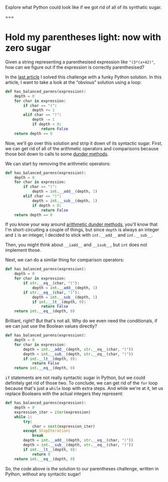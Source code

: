 Explore what Python could look like if we got rid of all of its synthatic sugar.

===

# Hold my parentheses light: now with zero sugar


Given a string representing a parenthesised expression like `"(3*(x+42)"`, how can we figure out if the expression is correctly parenthesised?

In the [last article](/blog/hold-my-parentheses) I solved this challenge with a funky Python solution.
In this article, I want to take a look at the “obvious” solution using a loop:

```py
def has_balanced_parens(expression):
    depth = 0
    for char in expression:
        if char == "(":
            depth += 1
        elif char == ")":
            depth -= 1
            if depth < 0:
                return False
    return depth == 0
```

Now, we'll go over this solution and strip it down of its syntactic sugar.
First, we can get rid of all of the arithmetic operators and comparisons because those boil down to calls to some [dunder methods](/blog/pydonts/dunder-methods).

We can start by removing the arithmetic operators:

```py
def has_balanced_parens(expression):
    depth = 0
    for char in expression:
        if char == "(":
            depth = int.__add__(depth, 1)
        elif char == ")":
            depth = int.__sub__(depth, 1)
            if depth < 0:
                return False
    return depth == 0
```

If you know your way around [arithmetic dunder methods](/blog/pydonts/overloading-arithmetic-operators-with-dunder-methods), you'll know that I'm short-circuiting a couple of things, but since `depth` is always an integer and `1` is an integer, I decided to stick with `int.__add__` and `int.__sub__`.

Then, you might think about `__iadd__` and `__isub__`, but `int` does not implement those.

Next, we can do a similar thing for comparison operators:

```py
def has_balanced_parens(expression):
    depth = 0
    for char in expression:
        if str.__eq__(char, "("):
            depth = int.__add__(depth, 1)
        if str.__eq__(char, ")"):
            depth = int.__sub__(depth, 1)
            if int.__lt__(depth, 0):
                return False
    return int.__eq__(depth, 0)
```

Brilliant, right?
But that's not all.
Why do we even need the conditionals, if we can just use the Boolean values directly?

```py
def has_balanced_parens(expression):
    depth = 0
    for char in expression:
        depth = int.__add__(depth, str.__eq__(char, "("))
        depth = int.__sub__(depth, str.__eq__(char, ")"))
        if int.__lt__(depth, 0):
            return False
    return int.__eq__(depth, 0)
```

`if` statements are not really syntactic sugar in Python, but we could definitely get rid of those two.
To conclude, we can get rid of the `for` loop because that's just a `while` loop with extra steps.
And while we're at it, let us replace Booleans with the actual integers they represent:

```py
def has_balanced_parens(expression):
    depth = 0
    expression_iter = iter(expression)
    while 1:
        try:
            char = next(expression_iter)
        except StopIteration:
            break
        depth = int.__add__(depth, str.__eq__(char, "("))
        depth = int.__sub__(depth, str.__eq__(char, ")"))
        if int.__lt__(depth, 0):
            return 0
    return int.__eq__(depth, 0)
```

So, the code above is the solution to our parentheses challenge, written in Python, without any syntactic sugar!
